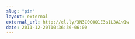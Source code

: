 ```yaml
---
slug: "pin"
layout: external
external_url: http://cl.ly/3N3C0C0Q1E3s1L3A1w1w
date: 2011-12-20T10:36:36-06:00
---
```

